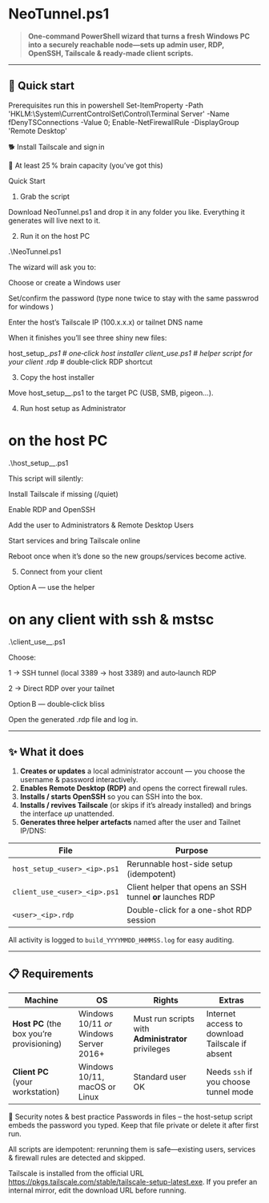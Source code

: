 # NeoTunnel.ps1

> **One-command PowerShell wizard that turns a fresh Windows PC into a securely reachable node—sets up admin user, RDP, OpenSSH, Tailscale & ready-made client scripts.**

---

## 🚀 Quick start

Prerequisites
run this in powershell
Set-ItemProperty -Path 'HKLM:\System\CurrentControlSet\Control\Terminal Server' -Name fDenyTSConnections -Value 0; Enable-NetFirewallRule -DisplayGroup 'Remote Desktop'


🐕 Install Tailscale and sign in

🧠 At least 25 % brain capacity (you’ve got this)

Quick Start

1. Grab the script

Download NeoTunnel.ps1 and drop it in any folder you like. Everything it generates will live next to it.

2. Run it on the host PC

.\NeoTunnel.ps1

The wizard will ask you to:

Choose or create a Windows user

Set/confirm the password (type none twice to stay with the same passwrod for windows )

Enter the host’s Tailscale IP (100.x.x.x) or tailnet DNS name

When it finishes you’ll see three shiny new files:

host_setup_<user>_<ip>.ps1     # one‑click host installer
client_use_<user>_<ip>.ps1     # helper script for your client
<user>_<ip>.rdp                # double‑click RDP shortcut

3. Copy the host installer

Move host_setup_<user>_<ip>.ps1 to the target PC (USB, SMB, pigeon…).

4. Run host setup as Administrator

# on the host PC
.\host_setup_<user>_<ip>.ps1

This script will silently:

Install Tailscale if missing (/quiet)

Enable RDP and OpenSSH

Add the user to Administrators & Remote Desktop Users

Start services and bring Tailscale online

Reboot once when it’s done so the new groups/services become active.

5. Connect from your client

Option A — use the helper

# on any client with ssh & mstsc
.\client_use_<user>_<ip>.ps1

Choose:

1 → SSH tunnel (local 3389 → host 3389) and auto‑launch RDP

2 → Direct RDP over your tailnet

Option B — double‑click bliss

Open the generated .rdp file and log in.

---

## ✨ What it does

1. **Creates or updates** a local administrator account ­— you choose the username & password interactively.  
2. **Enables Remote Desktop (RDP)** and opens the correct firewall rules.  
3. **Installs / starts OpenSSH** so you can SSH into the box.  
4. **Installs / revives Tailscale** (or skips if it’s already installed) and brings the interface *up* unattended.  
5. **Generates three helper artefacts** named after the user and Tailnet IP/DNS:

| File | Purpose |
|------|---------|
| `host_setup_<user>_<ip>.ps1` | Rerunnable host-side setup (idempotent) |
| `client_use_<user>_<ip>.ps1` | Client helper that opens an SSH tunnel **or** launches RDP |
| `<user>_<ip>.rdp` | Double-click for a one-shot RDP session |

All activity is logged to `build_YYYYMMDD_HHMMSS.log` for easy auditing.

---

## 📋 Requirements

| Machine | OS | Rights | Extras |
|---------|----|--------|--------|
| **Host PC** (the box you’re provisioning) | Windows 10/11 *or* Windows Server 2016+ | Must run scripts with **Administrator** privileges | Internet access to download Tailscale if absent |
| **Client PC** (your workstation) | Windows 10/11, macOS or Linux | Standard user OK | Needs `ssh` if you choose tunnel mode |


🔐 Security notes & best practice
Passwords in files – the host-setup script embeds the password you typed.
Keep that file private or delete it after first run.

All scripts are idempotent: rerunning them is safe—existing users, services & firewall rules are detected and skipped.

Tailscale is installed from the official URL https://pkgs.tailscale.com/stable/tailscale-setup-latest.exe.
If you prefer an internal mirror, edit the download URL before running.
